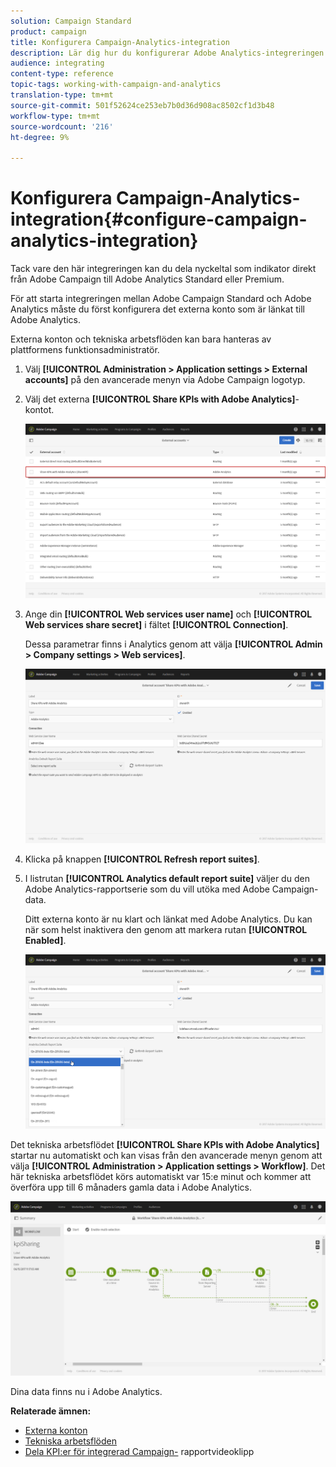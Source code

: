 ```yaml
---
solution: Campaign Standard
product: campaign
title: Konfigurera Campaign-Analytics-integration
description: Lär dig hur du konfigurerar Adobe Analytics-integreringen för att börja mäta hur bra e-postleveransen är.
audience: integrating
content-type: reference
topic-tags: working-with-campaign-and-analytics
translation-type: tm+mt
source-git-commit: 501f52624ce253eb7b0d36d908ac8502cf1d3b48
workflow-type: tm+mt
source-wordcount: '216'
ht-degree: 9%

---
```



# Konfigurera Campaign-Analytics-integration{#configure-campaign-analytics-integration}

Tack vare den här integreringen kan du dela nyckeltal som indikator direkt från Adobe Campaign till Adobe Analytics Standard eller Premium.

För att starta integreringen mellan Adobe Campaign Standard och Adobe Analytics måste du först konfigurera det externa konto som är länkat till Adobe Analytics.

Externa konton och tekniska arbetsflöden kan bara hanteras av plattformens funktionsadministratör.

1. Välj **[!UICONTROL Administration > Application settings > External accounts]** på den avancerade menyn via Adobe Campaign logotyp.
1. Välj det externa **[!UICONTROL Share KPIs with Adobe Analytics]**-kontot.

   ![](assets/analytics_2.png)

1. Ange din **[!UICONTROL Web services user name]** och **[!UICONTROL Web services share secret]** i fältet **[!UICONTROL Connection]**.

   Dessa parametrar finns i Analytics genom att välja **[!UICONTROL Admin > Company settings > Web services]**.

   ![](assets/analytics_1.png)

1. Klicka på knappen **[!UICONTROL Refresh report suites]**.
1. I listrutan **[!UICONTROL Analytics default report suite]** väljer du den Adobe Analytics-rapportserie som du vill utöka med Adobe Campaign-data.

   Ditt externa konto är nu klart och länkat med Adobe Analytics. Du kan när som helst inaktivera den genom att markera rutan **[!UICONTROL Enabled]**.

   ![](assets/analytics.png)

Det tekniska arbetsflödet **[!UICONTROL Share KPIs with Adobe Analytics]** startar nu automatiskt och kan visas från den avancerade menyn genom att välja **[!UICONTROL Administration > Application settings > Workflow]**. Det här tekniska arbetsflödet körs automatiskt var 15:e minut och kommer att överföra upp till 6 månaders gamla data i Adobe Analytics.

![](assets/analytics_3.png)

Dina data finns nu i Adobe Analytics.

**Relaterade ämnen:**

* [Externa konton](../../administration/using/external-accounts.md)
* [Tekniska arbetsflöden](../../administration/using/technical-workflows.md)
* [Dela KPI:er för integrerad Campaign-](https://helpx.adobe.com/se/marketing-cloud/how-to/email-marketing.html) rapportvideoklipp

